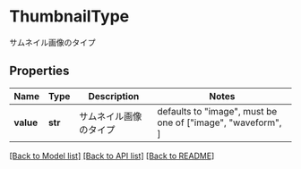 # ThumbnailType

サムネイル画像のタイプ 

## Properties
Name | Type | Description | Notes
------------ | ------------- | ------------- | -------------
**value** | **str** | サムネイル画像のタイプ  | defaults to "image",  must be one of ["image", "waveform", ]

[[Back to Model list]](../README.md#documentation-for-models) [[Back to API list]](../README.md#documentation-for-api-endpoints) [[Back to README]](../README.md)


